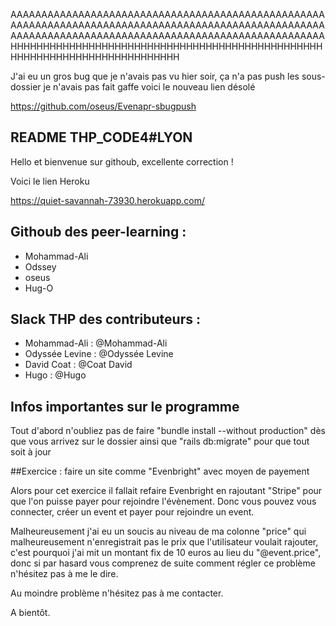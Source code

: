 
AAAAAAAAAAAAAAAAAAAAAAAAAAAAAAAAAAAAAAAAAAAAAAAAAAAAAAAAAAAAAAAAAAAAAAAAAAAAAAAAAAAAAAAAAAAAAAAAAAAAAAAAAAAAAAAAAAAAAAAAAAAAAAAAAAAAAAAAAAAAAAAAAAAAAAAAAHHHHHHHHHHHHHHHHHHHHHHHHHHHHHHHHHHHHHHHHHHHHHHHHHHHHHHHHHHHHHHHHHHHHHHHHHH


J'ai eu un gros bug que je n'avais pas vu hier soir, ça n'a pas push les sous-dossier je n'avais pas fait gaffe voici le nouveau lien désolé 

https://github.com/oseus/Evenapr-sbugpush












## README THP_CODE4#LYON

Hello et bienvenue sur githoub, excellente correction !

Voici le lien Heroku

https://quiet-savannah-73930.herokuapp.com/




## Githoub des peer-learning :

* Mohammad-Ali
* Odssey
* oseus
* Hug-O

## Slack THP des contributeurs :

* Mohammad-Ali : @Mohammad-Ali
* Odyssée Levine : @Odyssée Levine
* David Coat : @Coat David
* Hugo : @Hugo


## Infos importantes sur le programme

Tout d'abord n'oubliez pas de faire 
"bundle install --without production" dès que vous arrivez sur le dossier ainsi que
"rails db:migrate" pour que tout soit à jour


##Exercice : faire un site comme "Evenbright" avec moyen de payement

Alors pour cet exercice il fallait refaire Evenbright en rajoutant "Stripe" pour que l'on puisse payer pour rejoindre l'évènement.
Donc vous pouvez vous connecter, créer un event et payer pour rejoindre un event.

Malheureusement j'ai eu un soucis au niveau de ma colonne "price" qui malheureusement n'enregistrait pas le prix que l'utilisateur voulait rajouter, c'est pourquoi j'ai mit un montant fix de 10 euros au lieu du "@event.price", donc si par hasard vous comprenez de suite comment régler ce problème n'hésitez pas à me le dire.

Au moindre problème n'hésitez pas à me contacter.

A bientôt.
